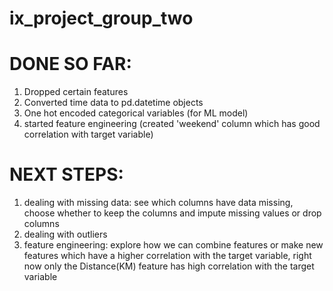 # ix_project_group_two
# DONE SO FAR:
1. Dropped certain features
2. Converted time data to pd.datetime objects
3. One hot encoded categorical variables (for ML model)
4. started feature engineering (created 'weekend' column which has good correlation with target variable)

# NEXT STEPS:
1. dealing with missing data: see which columns have data missing, choose whether to keep the columns and impute missing values or drop columns
2. dealing with outliers
3. feature engineering: explore how we can combine features or make new features which have a higher correlation with the target variable, right now only the Distance(KM) feature has high correlation with the target variable

